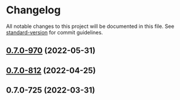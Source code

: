 # Changelog

All notable changes to this project will be documented in this file. See [standard-version](https://github.com/conventional-changelog/standard-version) for commit guidelines.

## [0.7.0-970](https://github.com/TIBCOSoftware/labs-lightcrane-contrib/compare/v0.7.0-812...v0.7.0-970) (2022-05-31)

## [0.7.0-812](https://github.com/TIBCOSoftware/labs-lightcrane-contrib/compare/v0.7.0-725...v0.7.0-812) (2022-04-25)

## 0.7.0-725 (2022-03-31)
